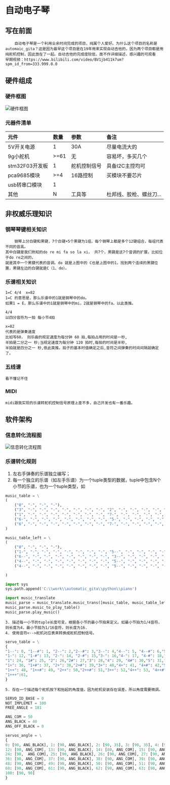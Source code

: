 # 自动电子琴
## 写在前面
		自动电子琴是一个利用业余时间完成的项目，纯属个人爱好。为什么这个项目的名称是
	automaic_gita？这是因为最早这个项目是在19年用来实现自动吉他的，因为两个项目都是用
	纯舵机控制，因此放在了一起。自动吉他的完成度较低，故不作详细描述，感兴趣的可观看
	早期视频：https://www.bilibili.com/video/BV1jb411k7um?spm_id_from=333.999.0.0
## 硬件组成
### 硬件框图
![硬件框图](https://github.com/FFtust/automatic_gita/blob/master/source/piano/hardware.png)
### 元器件清单
| 元件 | 数量 | 参数 |备注|
| :-----| :---- | :---- | :---- |
| 5V开关电源 | 1 | 30A | 尽量电流大的 |
| 9g小舵机 | >=61 | 无 | 容易坏，多买几个 |
| stm32F03开发板| 1    | 舵机控制信号 | 具备I2C主控均可 |
| pca9685模块 | >=4 | 16路控制 | 买模块不要芯片|
| usb转串口模块 | 1 |  | |
| 其他 | N| 工具等 |杜邦线、胶枪、螺丝刀...|

## 非权威乐理知识
### 钢琴琴键相关知识
		钢琴上分白键和黑键，7个白键+5个黑键为1组，每个钢琴上都是多个12键组合，每组代表不同的音高。
	其中白键是我们熟知的do re mi fa so la xi， 共7个，黑键是这7个音调的扩展，比如位于do re之间的，
	就是其中一个黑键代表的音调。do 就是上图中的 C也是上图中的1，找到两个连续的黑键位置，黑键左边的白键就是C（1、do）。
### 乐谱相关知识
	1=C 4/4  x=82
	1=C 的意思是，那么乐谱中的1就是钢琴中的do。
	如果1 = E，那么乐谱中的1就是钢琴中的mi，2就是钢琴中的fa，以此类推。

	4/4 
	以四分音符为一拍 每小节4拍

	x=82 
	代表的是弹奏速度
	比如写60， 则乐曲的规定速度为每分钟 60 拍,每拍占用的时间是一秒,
	半拍是二分之一 秒;当规定速度为每分钟 120 拍时,每拍的时间是半秒,
	半拍就是四分之一 秒,依此类推。拍子的基本时值确定之后,音符之间弹奏的时间间隔就确定了。

### 五线谱
	看不懂记不住

### MIDI
	midi跟我实现的乐谱转舵机控制信号原理上差不多，自己开发也有一番乐趣。
	
## 软件架构
### 信息转化流程图
![信息转化流程图](https://github.com/FFtust/automatic_gita/blob/master/source/piano/sofeware.png)
### 乐谱转化规则
1. 左右手弹奏的乐谱独立编写；
2. 每一个独立的乐谱（如左手乐谱）为一个tuple类型的数据，tuple中包含N个小节的乐谱，也为一个tuple类型，如
``` python
music_table = \
(
	("0", "-", "-", "-"),
	("3", "-", "-", "-", "-", "-", "-", "-", "2", "-", "-", "-", "-", "-", "-", "-"),
	("1", "-", "-", "-", "-", "-", "-", "-", "7-", "-", "-", "-", "-", "-", "-", "-"),
	("6-", "-", "-", "-", "-", "-", "-", "-", "5-", "-", "-", "-", "-", "-", "-", "-"),
	("6", "-", "-", "-", "-", "-", "-", "-", "7-", "-", "-", "-", "-", "-", "-", "-"),
)

music_table_left = \
(
	("0", "-", "-", "-"),
	("1-", "-", "-", "-", "-", "-", "-", "-", "5--", "-", "-", "-", "-", "-", "-", "-"),
	("6--", "-", "-", "-", "-", "-", "-", "-", "3--", "-", "-", "-", "-", "-", "-", "-"),
	("4--", "-", "-", "-", "-", "-", "-", "-", "5--", "-", "-", "-", "-", "-", "-", "-"),
	("4--", "-", "-", "-", "-", "-", "-", "-", "5--", "-", "-", "-", "-", "-", "-", "-"),

)

import sys
sys.path.append('C:\\work\\automatic_gita\\python\\piano')

import music_translate
music_parse = music_translate.music_trans([music_table, music_table_left], beat = 82)
music_parse.music_to_play_table()
music_parse.play_music()
```
	3. 描述每一小节的tuple长度可变，根据各小节的最小节拍来定义。如最小节拍为1/4音符，则长度为4，最小节拍为1/16音符，则长度为16.
	4. 使用音符<-->舵机对应表来转换成舵机控制信号。

``` python
servo_table = \
{
"1--": 0, "1--#": 1, "2--": 2,"2--#": 3,"3--": 4,"4--": 5, "4--#": 6,"5--": 7,"5--#": 8,"6--": 9,"6--#": 10, "7--": 11,
"1-": 12, "1-#": 13, "2-": 14, "2-#": 15,"3-": 16,"4-": 17, "4-#": 18,"5-": 19,"5-#": 20,"6-": 21,"6-#": 22, "7-": 23,
"1": 24, "1#": 25, "2": 26,"2#": 27,"3": 28,"4": 29, "4#": 30,"5": 31,"5#": 32,"6": 33,"6#": 34, "7": 35,
"1+": 36, "1+#": 37, "2+": 38,"2+#": 39,"3+": 40,"4+": 41, "4+#": 42,"5+": 43,"5+#": 44,"6+": 45,"6+#": 46, "7+": 47,
"1++": 48, "1++#": 49, "2++": 50,"2++#": 51,"3++": 52,"4++": 53, "4++#": 54,"5++": 55,"5++#": 56,"6++": 57,"6++#": 58, "7++": 59,
"1+++":61,
}
```
	5. 存在一个描述每个舵机按下和抬起的角度值，因为舵机安装存在误差，所以角度需要微调。
``` python
SERVO_ID_BASE = 0
NOT_IMPLEMET = 100
FREE_ANGLE = 181

ANG_COM = 50
ANG_BLACK = 40
ANG_OFF_BLACK = 0

servos_angle = \
{
0: [90, ANG_BLACK], 1: [90, ANG_BLACK], 2: [90, 35], 3: [90, 35], 4: [90, 35], 5: [90, 35], 6: [90, ANG_BLACK], 7: [90, 35], 8: [90, ANG_BLACK], 9: [80, 30], 10: [90, ANG_BLACK], 11: [90, 35], 
12: [90, ANG_COM], 13: [90, ANG_BLACK], 14: [80, ANG_COM], 15: [90, ANG_BLACK], 16: [85, ANG_COM], 17: [90, ANG_COM], 18: [90, ANG_BLACK], 19: [90, ANG_COM], 20: [90, ANG_BLACK], 21: [85, ANG_COM], 22: [90, ANG_BLACK], 23: [90, ANG_COM],
24: [90,  ANG_COM], 25: [90, ANG_BLACK], 26: [90, ANG_COM], 27: [90, ANG_BLACK], 28: [90, ANG_COM], 29: [90, ANG_COM], 30: [90, ANG_BLACK], 31: [90, ANG_COM], 32: [90, ANG_BLACK], 33: [90, ANG_COM], 34: [90, ANG_BLACK], 35: [90, ANG_COM], 
36: [90, ANG_COM], 37: [90, ANG_BLACK], 38: [90, ANG_COM], 39: [90, ANG_BLACK], 40: [90, ANG_COM], 41: [90, ANG_COM], 42: [90, ANG_BLACK], 43: [90, ANG_COM], 44: [90, 40], 45: [90, ANG_COM], 46: [90, ANG_BLACK -15], 47: [90, ANG_COM], 
48: [90, ANG_COM], 49: [90, ANG_BLACK], 50: [90, ANG_COM], 51: [90, ANG_BLACK], 52: [90, ANG_COM], 53: [90, ANG_COM], 54: [90, ANG_BLACK], 55: [90, ANG_COM], 56: [90, ANG_BLACK], 57: [90, ANG_COM], 58: [90, ANG_BLACK], 59: [90, ANG_COM], 
60: [90, ANG_COM], 61: [90, ANG_BLACK], 62: [90, ANG_COM], 63: [90, ANG_BLACK], 64: [90, ANG_COM], 
100: [90, 90]
}
```